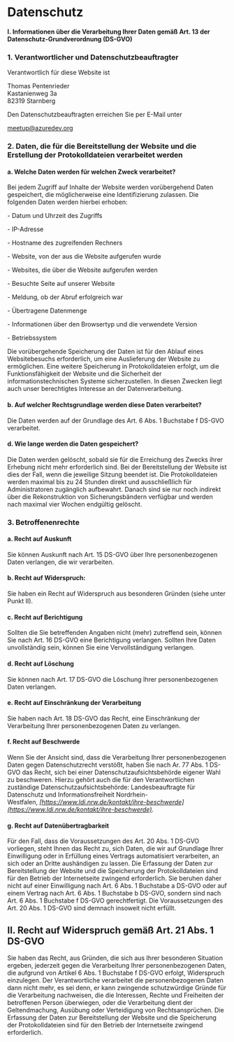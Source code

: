 # Datenschutz


**I. Informationen über die Verarbeitung Ihrer Daten gemäß Art. 13 der Datenschutz-Grundverordnung (DS-GVO)**

### **1. Verantwortlicher und Datenschutzbeauftragter**

Verantwortlich für diese Website ist

Thomas Pentenrieder \
Kastanienweg 3a \
82319 Starnberg

Den Datenschutzbeauftragten erreichen Sie per E-Mail unter

meetup@azuredev.org


### **2\. Daten, die für die Bereitstellung der Website und die Erstellung der Protokolldateien verarbeitet werden**

#### **a. Welche Daten werden für welchen Zweck verarbeitet?**

Bei jedem Zugriff auf Inhalte der Website werden vorübergehend Daten gespeichert, die möglicherweise eine Identifizierung zulassen. Die folgenden Daten werden hierbei erhoben:

\- Datum und Uhrzeit des Zugriffs

\- IP-Adresse

\- Hostname des zugreifenden Rechners

\- Website, von der aus die Website aufgerufen wurde

\- Websites, die über die Website aufgerufen werden

\- Besuchte Seite auf unserer Website

\- Meldung, ob der Abruf erfolgreich war

\- Übertragene Datenmenge

\- Informationen über den Browsertyp und die verwendete Version

\- Betriebssystem

Die vorübergehende Speicherung der Daten ist für den Ablauf eines Websitebesuchs erforderlich, um eine Auslieferung der Website zu ermöglichen. Eine weitere Speicherung in Protokolldateien erfolgt, um die Funktionsfähigkeit der Website und die Sicherheit der informationstechnischen Systeme sicherzustellen. In diesen Zwecken liegt auch unser berechtigtes Interesse an der Datenverarbeitung.

#### **b. Auf welcher Rechtsgrundlage werden diese Daten verarbeitet?**

Die Daten werden auf der Grundlage des Art. 6 Abs. 1 Buchstabe f DS-GVO verarbeitet.


#### **d. Wie lange werden die Daten gespeichert?**

Die Daten werden gelöscht, sobald sie für die Erreichung des Zwecks ihrer Erhebung nicht mehr erforderlich sind. Bei der Bereitstellung der Website ist dies der Fall, wenn die jeweilige Sitzung beendet ist. Die Protokolldateien werden maximal bis zu 24 Stunden direkt und ausschließlich für Administratoren zugänglich aufbewahrt. Danach sind sie nur noch indirekt über die Rekonstruktion von Sicherungsbändern verfügbar und werden nach maximal vier Wochen endgültig gelöscht.

### **3\. Betroffenenrechte**

#### **a. Recht auf Auskunft**

Sie können Auskunft nach Art. 15 DS-GVO über Ihre personenbezogenen Daten verlangen, die wir verarbeiten.

#### **b. Recht auf Widerspruch:**

Sie haben ein Recht auf Widerspruch aus besonderen Gründen (siehe unter Punkt II).

#### **c. Recht auf Berichtigung**

Sollten die Sie betreffenden Angaben nicht (mehr) zutreffend sein, können Sie nach Art. 16 DS-GVO eine Berichtigung verlangen. Sollten Ihre Daten unvollständig sein, können Sie eine Vervollständigung verlangen.

#### **d. Recht auf Löschung**

Sie können nach Art. 17 DS-GVO die Löschung Ihrer personenbezogenen Daten verlangen.

#### **e. Recht auf Einschränkung der Verarbeitung**

Sie haben nach Art. 18 DS-GVO das Recht, eine Einschränkung der Verarbeitung Ihrer personenbezogenen Daten zu verlangen.

#### **f. Recht auf Beschwerde**

Wenn Sie der Ansicht sind, dass die Verarbeitung Ihrer personenbezogenen Daten gegen Datenschutzrecht verstößt, haben Sie nach Ar. 77 Abs. 1 DS-GVO das Recht, sich bei einer Datenschutzaufsichtsbehörde eigener Wahl zu beschweren. Hierzu gehört auch die für den Verantwortlichen zuständige Datenschutzaufsichtsbehörde: Landesbeauftragte für Datenschutz und Informationsfreiheit Nordrhein-Westfalen, *[https://www.ldi.nrw.de/kontakt/ihre-beschwerde](https://www.ldi.nrw.de/kontakt/ihre-beschwerde).*

#### **g. Recht auf Datenübertragbarkeit**

Für den Fall, dass die Voraussetzungen des Art. 20 Abs. 1 DS-GVO vorliegen, steht Ihnen das Recht zu, sich Daten, die wir auf Grundlage Ihrer Einwilligung oder in Erfüllung eines Vertrags automatisiert verarbeiten, an sich oder an Dritte aushändigen zu lassen. Die Erfassung der Daten zur Bereitstellung der Website und die Speicherung der Protokolldateien sind für den Betrieb der Internetseite zwingend erforderlich. Sie beruhen daher nicht auf einer Einwilligung nach Art. 6 Abs. 1 Buchstabe a DS-GVO oder auf einem Vertrag nach Art. 6 Abs. 1 Buchstabe b DS-GVO, sondern sind nach Art. 6 Abs. 1 Buchstabe f DS-GVO gerechtfertigt. Die Voraussetzungen des Art. 20 Abs. 1 DS-GVO sind demnach insoweit nicht erfüllt.

## **II. Recht auf Widerspruch gemäß Art. 21 Abs. 1 DS-GVO**

Sie haben das Recht, aus Gründen, die sich aus Ihrer besonderen Situation ergeben, jederzeit gegen die Verarbeitung Ihrer personenbezogenen Daten, die aufgrund von Artikel 6 Abs. 1 Buchstabe f DS-GVO erfolgt, Widerspruch einzulegen. Der Verantwortliche verarbeitet die personenbezogenen Daten dann nicht mehr, es sei denn, er kann zwingende schutzwürdige Gründe für die Verarbeitung nachweisen, die die Interessen, Rechte und Freiheiten der betroffenen Person überwiegen, oder die Verarbeitung dient der Geltendmachung, Ausübung oder Verteidigung von Rechtsansprüchen. Die Erfassung der Daten zur Bereitstellung der Website und die Speicherung der Protokolldateien sind für den Betrieb der Internetseite zwingend erforderlich.
